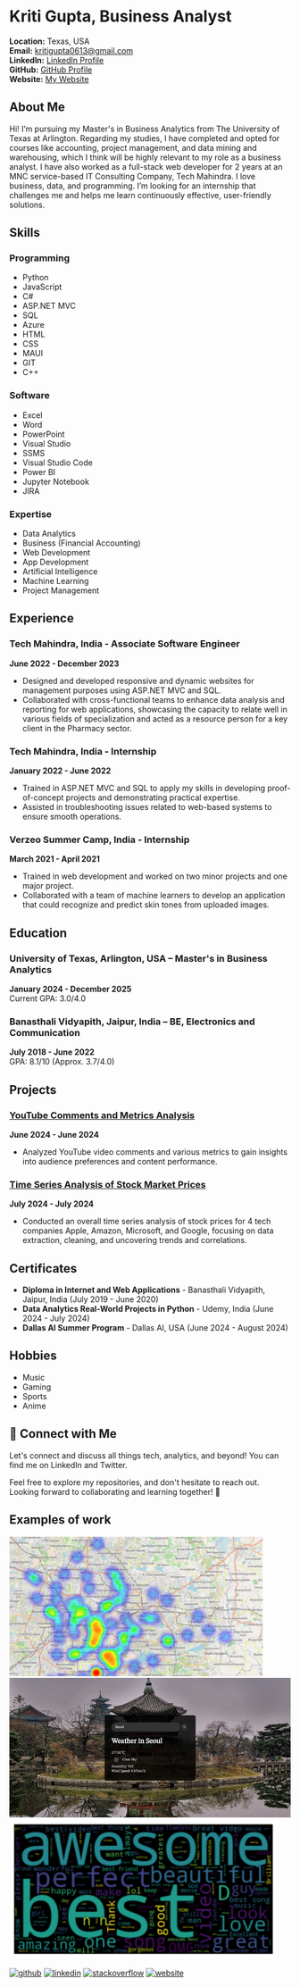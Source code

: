 # Kriti Gupta, Business Analyst

**Location:** Texas, USA  
**Email:** [kritigupta0613@gmail.com](mailto:kritigupta0613@gmail.com)  
**LinkedIn:** [LinkedIn Profile](https://www.linkedin.com/in/kriti-gupta-743599199/)  
**GitHub:** [GitHub Profile](https://github.com/kriti613)  
**Website:** [My Website](https://kriti613-portfolio.web.app/)

## About Me
Hi! I’m pursuing my Master's in Business Analytics from The University of Texas at Arlington. Regarding my studies, I have completed and opted for courses like accounting, project management, and data mining and warehousing, which I think will be highly relevant to my role as a business analyst. I have also worked as a full-stack web developer for 2 years at an MNC service-based IT Consulting Company, Tech Mahindra. I love business, data, and programming. I’m looking for an internship that challenges me and helps me learn continuously effective, user-friendly solutions.

## Skills
### Programming
- Python
- JavaScript
- C#
- ASP.NET MVC
- SQL
- Azure
- HTML
- CSS
- MAUI
- GIT
- C++

### Software
- Excel
- Word
- PowerPoint
- Visual Studio
- SSMS
- Visual Studio Code
- Power BI
- Jupyter Notebook
- JIRA

### Expertise
- Data Analytics
- Business (Financial Accounting)
- Web Development
- App Development
- Artificial Intelligence
- Machine Learning
- Project Management

## Experience

### Tech Mahindra, India - Associate Software Engineer
**June 2022 - December 2023**
- Designed and developed responsive and dynamic websites for management purposes using ASP.NET MVC and SQL.
- Collaborated with cross-functional teams to enhance data analysis and reporting for web applications, showcasing the capacity to relate well in various fields of specialization and acted as a resource person for a key client in the Pharmacy sector.

### Tech Mahindra, India - Internship
**January 2022 - June 2022**
- Trained in ASP.NET MVC and SQL to apply my skills in developing proof-of-concept projects and demonstrating practical expertise.
- Assisted in troubleshooting issues related to web-based systems to ensure smooth operations.

### Verzeo Summer Camp, India - Internship
**March 2021 - April 2021**
- Trained in web development and worked on two minor projects and one major project.
- Collaborated with a team of machine learners to develop an application that could recognize and predict skin tones from uploaded images.

## Education

### University of Texas, Arlington, USA – Master's in Business Analytics
**January 2024 - December 2025**  
Current GPA: 3.0/4.0

### Banasthali Vidyapith, Jaipur, India – BE, Electronics and Communication
**July 2018 - June 2022**  
GPA: 8.1/10 (Approx. 3.7/4.0)

## Projects

### [YouTube Comments and Metrics Analysis](https://github.com/kriti613/YouTube-Analysis)
**June 2024 - June 2024**
- Analyzed YouTube video comments and various metrics to gain insights into audience preferences and content performance.

### [Time Series Analysis of Stock Market Prices](https://github.com/kriti613/Stock-Price-Analysis)
**July 2024 - July 2024**
- Conducted an overall time series analysis of stock prices for 4 tech companies Apple, Amazon, Microsoft, and Google, focusing on data extraction, cleaning, and uncovering trends and correlations.


## Certificates
- **Diploma in Internet and Web Applications** - Banasthali Vidyapith, Jaipur, India (July 2019 - June 2020)
- **Data Analytics Real-World Projects in Python** - Udemy, India (June 2024 - July 2024)
- **Dallas AI Summer Program** - Dallas AI, USA (June 2024 - August 2024)

## Hobbies
- Music
- Gaming
- Sports
- Anime

## 🤝 Connect with Me
Let's connect and discuss all things tech, analytics, and beyond! You can find me on LinkedIn and Twitter.

Feel free to explore my repositories, and don't hesitate to reach out. Looking forward to collaborating and learning together! 🌟



## Examples of work
<img src="https://github.com/kriti613/kriti613/blob/main/geospatial.png" height=250px width=auto>     
<img src="https://github.com/kriti613/kriti613/blob/main/weatherapp.jpg" height=250px width=auto>     
<img src="https://github.com/kriti613/kriti613/blob/main/youtubeoutput.png" height=250px width=auto>



[<img src='https://cdn.jsdelivr.net/npm/simple-icons@3.0.1/icons/github.svg' alt='github' height='40'>](https://github.com/kriti613)  [<img src='https://cdn.jsdelivr.net/npm/simple-icons@3.0.1/icons/linkedin.svg' alt='linkedin' height='40'>](https://www.linkedin.com/in/kriti-gupta-743599199//)  [<img src='https://cdn.jsdelivr.net/npm/simple-icons@3.0.1/icons/stackoverflow.svg' alt='stackoverflow' height='40'>](https://stackoverflow.com/users/https://stackoverflow.com/users/18286941/kriti-gupta?tab=profile)  [<img src='https://cdn.jsdelivr.net/npm/simple-icons@3.0.1/icons/icloud.svg' alt='website' height='40'>](https://kriti613-portfolio.web.app/)  
